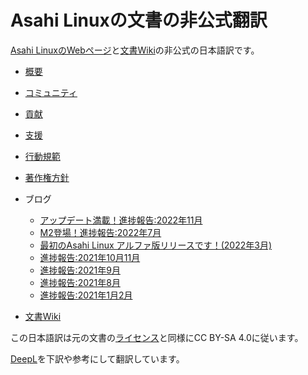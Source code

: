 # Asahi Linuxの文書の非公式翻訳
[Asahi LinuxのWebページ](https://asahilinux.org/)と[文書Wiki](https://github.com/AsahiLinux/docs)の非公式の日本語訳です。

- [概要](https://github.com/asfdrwe/asahi-linux-translations/blob/main/About.md)
- [コミュニティ](https://github.com/asfdrwe/asahi-linux-translations/blob/main/community.md)
- [貢献](https://github.com/asfdrwe/asahi-linux-translations/blob/main/contribute.md)
- [支援](https://github.com/asfdrwe/asahi-linux-translations/blob/main/support.md)
- [行動規範](https://github.com/asfdrwe/asahi-linux-translations/blob/main/code-of-conduct.md)
- [著作権方針](https://github.com/asfdrwe/asahi-linux-translations/blob/main/copyright.md)
- ブログ
  - [アップデート満載！進捗報告:2022年11月](https://github.com/asfdrwe/asahi-linux-translations/blob/main/PROGRESS202211.md)
  - [M2登場！進捗報告:2022年7月](https://github.com/asfdrwe/asahi-linux-translations/blob/main/PROGRESS202207.md)
  - [最初のAsahi Linux アルファ版リリースです！(2022年3月)](https://github.com/asfdrwe/asahi-linux-translations/blob/main/PROGRESS202203.md)
  - [進捗報告:2021年10月11月](https://github.com/asfdrwe/asahi-linux-translations/blob/main/PROGRESS20211011.md)
  - [進捗報告:2021年9月](https://github.com/asfdrwe/asahi-linux-translations/blob/main/PROGRESS202109.md)
  - [進捗報告:2021年8月](https://github.com/asfdrwe/asahi-linux-translations/blob/main/PROGRESS202108.md)
  - [進捗報告:2021年1月2月](https://github.com/asfdrwe/asahi-linux-translations/blob/main/PROGRESS20210102.md)
 
- [文書Wiki](https://github.com/asfdrwe/asahi-linux-translations/wiki)

この日本語訳は元の文書の[ライセンス](https://github.com/AsahiLinux/docs/blob/main/LICENSE)と同様にCC BY-SA 4.0に従います。

[DeepL](https://www.deepl.com/)を下訳や参考にして翻訳しています。
